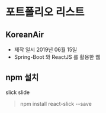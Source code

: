 # 포트폴리오 리스트

## KoreanAir 

- 제작 일시 2019년 06월 15일 
- Spring-Boot 와 ReactJS 를 활용한 웹 

## npm 설치

slick slide 
> npm install react-slick --save